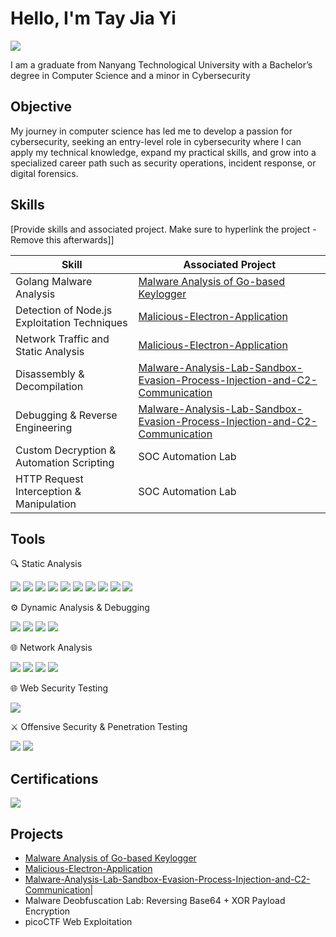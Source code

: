 # Hello, I'm Tay Jia Yi
<a href="https://linkedin.com"><img src="https://img.shields.io/badge/-LinkedIn-0072b1?&style=for-the-badge&logo=linkedin&logoColor=white" /></a>

I am a graduate from Nanyang Technological University with a Bachelor’s degree in Computer Science and a minor in Cybersecurity

## Objective

My journey in computer science has led me to develop a passion for cybersecurity, seeking an entry-level role in cybersecurity where I can apply my technical knowledge, expand my practical skills, and grow into a specialized career path such as security operations, incident response, or digital forensics.

## Skills
[Provide skills and associated project. Make sure to hyperlink the project - Remove this afterwards]]

| Skill                                         | Associated Project         |
|-----------------------------------------------|----------------------------|
| Golang Malware Analysis          | <a href="https://github.com/Innuerr/Malware-Analysis-of-Go-based-Keylogger/tree/main">Malware Analysis of Go-based Keylogger</a>|
| Detection of Node.js Exploitation Techniques  | <a href="https://github.com/Innuerr/Malicious-Electron-Application/tree/main">Malicious-Electron-Application</a>|
| Network Traffic and Static Analysis       | <a href="https://github.com/Innuerr/Malicious-Electron-Application/tree/main">Malicious-Electron-Application</a>||
| Disassembly & Decompilation      | <a href="https://github.com/Innuerr/Malware-Analysis-Lab-Sandbox-Evasion-Process-Injection-and-C2-Communication/tree/main">Malware-Analysis-Lab-Sandbox-Evasion-Process-Injection-and-C2-Communication</a>|
| Debugging & Reverse Engineering                | <a href="https://github.com/Innuerr/Malware-Analysis-Lab-Sandbox-Evasion-Process-Injection-and-C2-Communication/tree/main">Malware-Analysis-Lab-Sandbox-Evasion-Process-Injection-and-C2-Communication</a>|
| Custom Decryption & Automation Scripting  | SOC Automation Lab|
| HTTP Request Interception & Manipulation  | SOC Automation Lab|


## Tools


🔍 Static Analysis
<div>
    <img src="https://img.shields.io/badge/-Ghidra-FE5F55?&style=for-the-badge&logo=ghidra&logoColor=white" />
    <img src="https://img.shields.io/badge/-IDA%20Free-5C2D91?&style=for-the-badge" />
    <img src="https://img.shields.io/badge/-PEStudio-333333?&style=for-the-badge" />
    <img src="https://img.shields.io/badge/-Cutter-FF6C37?&style=for-the-badge" />
    <img src="https://img.shields.io/badge/-CFF%20Explorer-006699?&style=for-the-badge" />
    <img src="https://img.shields.io/badge/-DIE%20(Detect%20It%20Easy)-990000?&style=for-the-badge" />
    <img src="https://img.shields.io/badge/-PE--BEAR-555555?&style=for-the-badge" />
    <img src="https://img.shields.io/badge/-PE--TREE-228B22?&style=for-the-badge" />
    <img src="https://img.shields.io/badge/-capa-4CAF50?&style=for-the-badge" />
    <img src="https://img.shields.io/badge/-FLOSS-795548?&style=for-the-badge" />
</div>

⚙️ Dynamic Analysis & Debugging
<div>
    <img src="https://img.shields.io/badge/-x64dbg-006400?&style=for-the-badge" />
    <img src="https://img.shields.io/badge/-ProcMon-444444?&style=for-the-badge" />
    <img src="https://img.shields.io/badge/-Process%20Explorer-003366?&style=for-the-badge" />
  <img src="https://img.shields.io/badge/-API%20Monitoring-800080?&style=for-the-badge" />
</div>

🌐 Network Analysis
<div>
    <img src="https://img.shields.io/badge/-Wireshark-1679A7?&style=for-the-badge&logo=Wireshark&logoColor=white" />
    <img src="https://img.shields.io/badge/-REMnux-DD0031?&style=for-the-badge" />
    <img src="https://img.shields.io/badge/-TCPView-000000?&style=for-the-badge" />
    <img src="https://img.shields.io/badge/-Nmap-004F9F?&style=for-the-badge&logo=nmap&logoColor=white" />
</div>

🌐 Web Security Testing
<div>
    <img src="https://img.shields.io/badge/-Burp%20Suite-FF6633?&style=for-the-badge&logo=burp-suite&logoColor=white" />
</div>
  
⚔️ Offensive Security & Penetration Testing  
<div>
    <img src="https://img.shields.io/badge/-Metasploit-007ACC?&style=for-the-badge&logo=metasploit&logoColor=white" />
    <img src="https://img.shields.io/badge/-searchsploit-FF0000?&style=for-the-badge" />
</div>
  
## Certifications

<div>
    <a href="https://www.eccouncil.org/programs/certified-ethical-hacker-ceh/">
        <img src="https://img.shields.io/badge/-CEH-000000?&style=for-the-badge&logo=EC-Council&logoColor=white" />
    </a>
</div>

## Projects
- <a href="https://github.com/Innuerr/Malware-Analysis-of-Go-based-Keylogger/tree/main">Malware Analysis of Go-based Keylogger</a>
- <a href="https://github.com/Innuerr/Malicious-Electron-Application/tree/main">Malicious-Electron-Application</a>
- <a href="https://github.com/Innuerr/Malware-Analysis-Lab-Sandbox-Evasion-Process-Injection-and-C2-Communication/tree/main">Malware-Analysis-Lab-Sandbox-Evasion-Process-Injection-and-C2-Communication</a>|
- Malware Deobfuscation Lab: Reversing Base64 + XOR Payload Encryption
- picoCTF Web Exploitation
